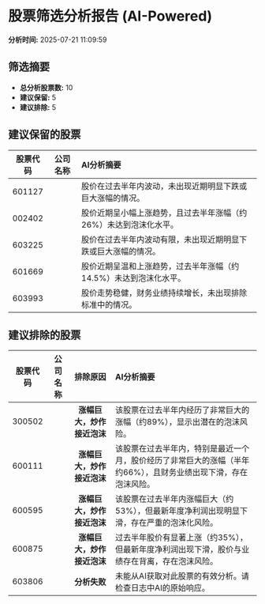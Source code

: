 # 股票筛选分析报告 (AI-Powered)

**分析时间:** 2025-07-21 11:09:59

## 筛选摘要

- **总分析股票数:** 10
- **建议保留:** 5
- **建议排除:** 5

## 建议保留的股票

| 股票代码 | 公司名称 | AI分析摘要 |
|:---:|:---:|:---|
| 601127 |  | 股价在过去半年内波动，未出现近期明显下跌或巨大涨幅的情况。 |
| 002402 |  | 股价近期呈小幅上涨趋势，且过去半年涨幅（约26%）未达到泡沫化水平。 |
| 603225 |  | 股价在过去半年内波动有限，未出现近期明显下跌或巨大涨幅的情况。 |
| 601669 |  | 股价近期呈温和上涨趋势，过去半年涨幅（约14.5%）未达到泡沫化水平。 |
| 603993 |  | 股价走势稳健，财务业绩持续增长，未出现排除标准中的情况。 |

## 建议排除的股票

| 股票代码 | 公司名称 | 排除原因 | AI分析摘要 |
|:---:|:---:|:---:|:---|
| 300502 |  | **涨幅巨大，炒作接近泡沫** | 该股票在过去半年内经历了非常巨大的涨幅（约89%），显示出潜在的泡沫风险。 |
| 600111 |  | **涨幅巨大，炒作接近泡沫** | 该股票在过去半年内，特别是最近一个月，股价经历了非常巨大的涨幅（半年约66%），且财务业绩出现下滑，存在泡沫风险。 |
| 600595 |  | **涨幅巨大，炒作接近泡沫** | 该股票在过去半年内涨幅巨大（约53%），但最新年度净利润出现明显下滑，存在严重的泡沫化风险。 |
| 600875 |  | **涨幅巨大，炒作接近泡沫** | 过去半年股价有显著上涨（约35%），但最新年度净利润出现下滑，股价与业绩存在背离，存在泡沫风险。 |
| 603806 |  | **分析失败** | 未能从AI获取对此股票的有效分析。请检查日志中AI的原始响应。 |
